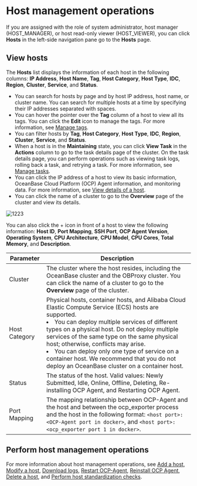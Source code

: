 # Host management operations

If you are assigned with the role of system administrator, host manager (HOST_MANAGER), or host read-only viewer (HOST_VIEWER), you can click **Hosts** in the left-side navigation pane go to the **Hosts** page.

## View hosts

The **Hosts** list displays the information of each host in the following columns: **IP Address**, **Host Name**, **Tag**, **Host Category**, **Host Type**, **IDC**, **Region**, **Cluster**, **Service**, and **Status**.

* You can search for hosts by page and by host IP address, host name, or cluster name. You can search for multiple hosts at a time by specifying their IP addresses separated with spaces.
* You can hover the pointer over the **Tag** column of a host to view all its tags. You can click the **Edit** icon to manage the tags. For more information, see [Manage tags](../1600.system-management-features/300.manage-tags/100.tags-overview.md).
* You can filter hosts by **Tag**, **Host Category**, **Host Type**, **IDC**, **Region**, **Cluster**, **Service**, and **Status**.
* When a host is in the **Maintaining** state, you can click **View Task** in the **Actions** column to go to the task details page of the cluster. On the task details page, you can perform operations such as viewing task logs, rolling back a task, and retrying a task. For more information, see [Manage tasks](../1600.system-management-features/600.manage-tasks.md).
* You can click the IP address of a host to view its basic information, OceanBase Cloud Platform (OCP) Agent information, and monitoring data. For more information, see [View details of a host](150.view-a-host-overview.md).
* You can click the name of a cluster to go to the **Overview** page of the cluster and view its details.

![1223](https://obbusiness-private.oss-cn-shanghai.aliyuncs.com/doc/img/ocp/430/hosts.png)

You can also click the + icon in front of a host to view the following information: **Host ID**, **Port Mapping**, **SSH Port**, **OCP Agent Version**, **Operating System**, **CPU Architecture**, **CPU Model**, **CPU Cores**, **Total Memory**, and **Description**.

| Parameter | Description |
|--------|-----------|
| Cluster | The cluster where the host resides, including the OceanBase cluster and the OBProxy cluster. You can click the name of a cluster to go to the **Overview** page of the cluster.  |
| Host Category | Physical hosts, container hosts, and Alibaba Cloud Elastic Compute Service (ECS) hosts are supported.<li>You can deploy multiple services of different types on a physical host. Do not deploy multiple services of the same type on the same physical host; otherwise, conflicts may arise. </li><li> You can deploy only one type of service on a container host. We recommend that you do not deploy an OceanBase cluster on a container host.  </li> |
| Status | The status of the host. Valid values: Newly Submitted, Idle, Online, Offline, Deleting, Re-installing OCP Agent, and Restarting OCP Agent.  |
| Port Mapping | The mapping relationship between OCP-Agent and the host and between the ocp_exporter process and the host in the following format: `<host port>:<OCP-Agent port in docker>`, and `<host port>:<ocp_exporter port 1 in docker>`.  |

## Perform host management operations

For more information about host management operations, see [Add a host](200.add-a-host.md), [Modify a host](300.modify-host.md), [Download logs](../1300.log-service/200.download-log.md), [Restart OCP-Agent](400.restart-the-ocp-agent.md), [Reinstall OCP Agent](500.reinstall-ocp-agent.md), [Delete a host](550.delete-a-host.md), and [Perform host standardization checks](600.normalization-agent.md).
